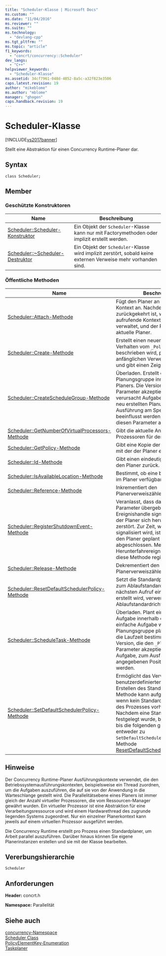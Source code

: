```yaml
---
title: "Scheduler-Klasse | Microsoft Docs"
ms.custom: ""
ms.date: "11/04/2016"
ms.reviewer: ""
ms.suite: ""
ms.technology: 
  - "devlang-cpp"
ms.tgt_pltfrm: ""
ms.topic: "article"
f1_keywords: 
  - "concrt/concurrency::Scheduler"
dev_langs: 
  - "C++"
helpviewer_keywords: 
  - "Scheduler-Klasse"
ms.assetid: 34cf7961-048d-4852-8a5c-a32f823e3506
caps.latest.revision: 19
author: "mikeblome"
ms.author: "mblome"
manager: "ghogen"
caps.handback.revision: 19
---
```

# Scheduler-Klasse
[!INCLUDE[vs2017banner](../../../assembler/inline/includes/vs2017banner.md)]

Stellt eine Abstraktion für einen Concurrency Runtime\-Planer dar.  
  
## Syntax  
  
```  
class Scheduler;  
```  
  
## Member  
  
### Geschützte Konstruktoren  
  
|Name|**Beschreibung**|  
|----------|----------------------|  
|[Scheduler::Scheduler\-Konstruktor](../Topic/Scheduler::Scheduler%20Constructor.md)|Ein Objekt der `Scheduler`\-Klasse kann nur mit Factorymethoden oder implizit erstellt werden.|  
|[Scheduler::~Scheduler\-Destruktor](../Topic/Scheduler::~Scheduler%20Destructor.md)|Ein Objekt der `Scheduler`\-Klasse wird implizit zerstört, sobald keine externen Verweise mehr vorhanden sind.|  
  
### Öffentliche Methoden  
  
|Name|**Beschreibung**|  
|----------|----------------------|  
|[Scheduler::Attach\-Methode](../Topic/Scheduler::Attach%20Method.md)|Fügt den Planer an den aufrufenden Kontext an.  Nachdem diese Methode zurückgekehrt ist, wird der aufrufende Kontext vom Planer verwaltet, und der Planer wird der aktuelle Planer.|  
|[Scheduler::Create\-Methode](../Topic/Scheduler::Create%20Method.md)|Erstellt einen neuen Planer, dessen Verhalten vom `_Policy`\-Parameter beschrieben wird, platziert einen anfänglichen Verweis auf den Planer und gibt einen Zeiger darauf zurück.|  
|[Scheduler::CreateScheduleGroup\-Methode](../Topic/Scheduler::CreateScheduleGroup%20Method.md)|Überladen.  Erstellt eine neue Planungsgruppe innerhalb des Planers.  Die Version, die den Parameter akzeptiert `_Placement`, verursacht Aufgaben innerhalb der neu erstellten Planungsgruppe, zum Ausführung am Speicherort beeinflusst werden, dass durch diesen Parameter angegeben.|  
|[Scheduler::GetNumberOfVirtualProcessors\-Methode](../Topic/Scheduler::GetNumberOfVirtualProcessors%20Method.md)|Gibt die aktuelle Anzahl virtueller Prozessoren für den Planer zurück.|  
|[Scheduler::GetPolicy\-Methode](../Topic/Scheduler::GetPolicy%20Method.md)|Gibt eine Kopie der Richtlinie zurück, mit der der Planer erstellt wurde.|  
|[Scheduler::Id\-Methode](../Topic/Scheduler::Id%20Method.md)|Gibt einen eindeutigen Bezeichner für den Planer zurück.|  
|[Scheduler::IsAvailableLocation\-Methode](../Topic/Scheduler::IsAvailableLocation%20Method.md)|Bestimmt, ob eine bestimmte Position im Planer verfügbar ist.|  
|[Scheduler::Reference\-Methode](../Topic/Scheduler::Reference%20Method.md)|Inkrementiert den Planerverweiszähler.|  
|[Scheduler::RegisterShutdownEvent\-Methode](../Topic/Scheduler::RegisterShutdownEvent%20Method.md)|Veranlasst, dass das im `_Event`\-Parameter übergebene Windows\-Ereignishandle signalisiert wird, wenn der Planer sich herunterfährt und zerstört.  Zur Zeit, wenn das Ereignis signalisiert wird, ist alle Arbeit, die für den Planer geplant wurde, abgeschlossen.  Mehrere Herunterfahrereignisse können über diese Methode registriert werden.|  
|[Scheduler::Release\-Methode](../Topic/Scheduler::Release%20Method.md)|Dekrementiert den Planerverweiszähler.|  
|[Scheduler::ResetDefaultSchedulerPolicy\-Methode](../Topic/Scheduler::ResetDefaultSchedulerPolicy%20Method.md)|Setzt die Standardplanerrichtlinie zum Ablaufstandard zurück.  Beim nächsten Aufruf ein Standardplaner erstellt wird, verwendet er die Ablaufstandardrichtlinieeinstellungen.|  
|[Scheduler::ScheduleTask\-Methode](../Topic/Scheduler::ScheduleTask%20Method.md)|Überladen.  Plant eine einfache Aufgabe innerhalb des Planers.  Die einfache Aufgabe wird in einer Planungsgruppe platziert, die durch die Laufzeit bestimmt wird.  Die Version, die den `_Placement`\-Parameter akzeptiert, durch die die Aufgabe, zum Ausführung an der angegebenen Position beeinflusst werden.|  
|[Scheduler::SetDefaultSchedulerPolicy\-Methode](../Topic/Scheduler::SetDefaultSchedulerPolicy%20Method.md)|Ermöglicht das Verwenden einer benutzerdefinierten Richtlinie zum Erstellen des Standardplaners.  Diese Methode kann aufgerufen werden, wenn kein Standardplaner innerhalb des Prozesses vorhanden ist.  Nachdem eine Standardrichtlinie festgelegt wurde, bleibt sie bestehen bis die folgenden gültigen Aufruf entweder zu `SetDefaultSchedulerPolicy` oder der Methode [ResetDefaultSchedulerPolicy](../Topic/Scheduler::ResetDefaultSchedulerPolicy%20Method.md).|  
  
## Hinweise  
 Der Concurrency Runtime\-Planer Ausführungskontexte verwendet, die den Betriebssystemausführungskontexten, beispielsweise ein Thread zuordnen, um die Aufgaben auszuführen, die auf sie von der Anwendung in die Warteschlange gestellt wird.  Die Parallelitätsebene eines Planers ist immer gleich der Anzahl virtueller Prozessoren, die vom Ressourcen\-Manager gewährt wurden.  Ein virtueller Prozessor ist eine Abstraktion für eine Verarbeitungsressource und wird einem Hardwarethread des zugrunde liegenden Systems zugeordnet.  Nur ein einzelner Planerkontext kann jeweils auf einem virtuellen Prozessor ausgeführt werden.  
  
 Die Concurrency Runtime erstellt pro Prozess einen Standardplaner, um Arbeit parallel auszuführen.  Darüber hinaus können Sie eigene Planerinstanzen erstellen und sie mit der Klasse bearbeiten.  
  
## Vererbungshierarchie  
 `Scheduler`  
  
## Anforderungen  
 **Header:** concrt.h  
  
 **Namespace:** Parallelität  
  
## Siehe auch  
 [concurrency\-Namespace](../../../parallel/concrt/reference/concurrency-namespace.md)   
 [Scheduler Class](../../../parallel/concrt/reference/scheduler-class.md)   
 [PolicyElementKey\-Enumeration](../Topic/PolicyElementKey%20Enumeration.md)   
 [Taskplaner](../../../parallel/concrt/task-scheduler-concurrency-runtime.md)